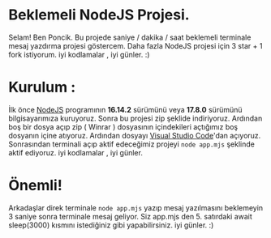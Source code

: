 # Beklemeli NodeJS Projesi.
Selam! Ben Poncik. Bu projede saniye / dakika / saat beklemeli terminale mesaj yazdırma projesi göstercem. Daha fazla NodeJS projesi için 3 star + 1 fork istiyorum. iyi kodlamalar , iyi günler. :)

# Kurulum : 

İlk önce [NodeJS](https://nodejs.org/en/) programının **16.14.2** sürümünü veya **17.8.0** sürümünü bilgisayarımıza kuruyoruz.
Sonra bu projesi zip şeklide indiriyoruz. Ardından boş bir dosya açıp zip ( Winrar ) dosyasının içindekileri açtığımız boş dosyanın içine atıyoruz. Ardından dosyayı [Visual Studio Code](https://code.visualstudio.com/)'dan açıyoruz. Sonrasından terminali açıp aktif edeceğimiz projeyi `node app.mjs` şeklinde aktif ediyoruz. iyi kodlamalar , iyi günler.

# Önemli!

Arkadaşlar direk terminale `node app.mjs` yazıp mesaj yazılmasını beklemeyin 3 saniye sonra terminale mesaj geliyor. Siz app.mjs den 5. satırdaki await sleep(3000) kısmını istediğiniz gibi yapabilirsiniz. iyi günler. :)
